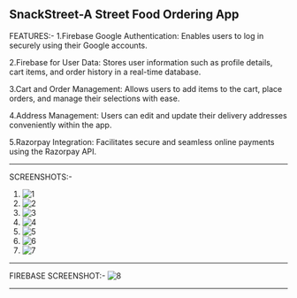 SnackStreet-A Street Food Ordering App
-------------------------------------------
FEATURES:-
1.Firebase Google Authentication:
Enables users to log in securely using their Google accounts.

2.Firebase for User Data:
Stores user information such as profile details, cart items, and order history in a real-time database.

3.Cart and Order Management:
Allows users to add items to the cart, place orders, and manage their selections with ease.

4.Address Management:
Users can edit and update their delivery addresses conveniently within the app.

5.Razorpay Integration:
Facilitates secure and seamless online payments using the Razorpay API.

--------------------------------------------------
SCREENSHOTS:-
1.  ![1](https://github.com/user-attachments/assets/ca61ea80-fa14-4042-a70a-a44e99b7b270)
2.  ![2](https://github.com/user-attachments/assets/9ae9d00d-e8e9-4fb0-89b2-7cd8229ae21f)
3.  ![3](https://github.com/user-attachments/assets/731effc9-9a09-483d-b0af-d44a6dab7cc5)
4.  ![4](https://github.com/user-attachments/assets/595a4efa-4e0b-4a68-bfbc-c43c81700929)
5.  ![5](https://github.com/user-attachments/assets/2e17c71c-a369-40a4-bf2d-1ec9263f88ae)
6.  ![6](https://github.com/user-attachments/assets/daec87e8-050c-4f99-8582-2e3aab17c720)
7.  ![7](https://github.com/user-attachments/assets/aab632e8-58b4-45d8-a58c-f9f75dd93000)
-------------------------------------------------------


FIREBASE SCREENSHOT:-
![8](https://github.com/user-attachments/assets/23e590ca-2582-4d4d-be2c-477476dc5ea7)

--------------------------------------------------------


